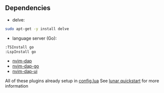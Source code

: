 ## Dependencies
- delve:
```bash
sudo apt-get -y install delve
```
- language server (Go):
```bash
:TSInstall go
:LspInstall go
```
- [nvim-dap](https://github.com/mfussenegger/nvim-dap)
- [nvim-dap-go](https://github.com/leoluz/nvim-dap-go)
- [nvim-dap-ui](https://github.com/rcarriga/nvim-dap-ui)

All of these plugins already setup in [config.lua](./config.lua)
See [lunar quickstart](https://www.lunarvim.org/docs/quick-start) for more information

